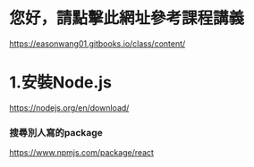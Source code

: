# 您好，請點擊此網址參考課程講義 #
https://easonwang01.gitbooks.io/class/content/

# 1.安裝Node.js #
https://nodejs.org/en/download/
### 搜尋別人寫的package #
https://www.npmjs.com/package/react